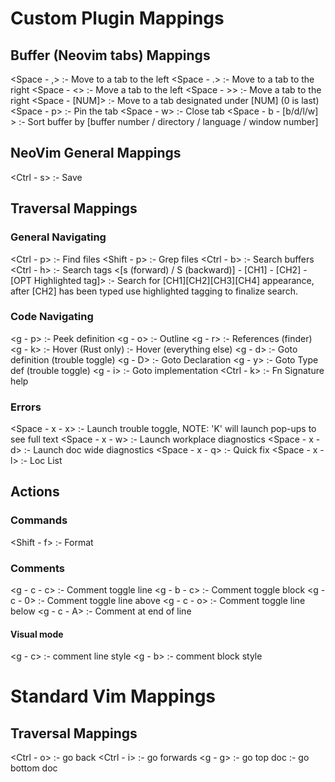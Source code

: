 # Custom Plugin Mappings

## Buffer (Neovim tabs) Mappings

<Space - ,> :- Move to a tab to the left
<Space - .> :- Move to a tab to the right
<Space - <> :- Move a tab to the left
<Space - >> :- Move a tab to the right
<Space - [NUM]> :- Move to a tab designated under [NUM] (0 is last)
<Space - p> :- Pin the tab
<Space - w> :- Close tab
<Space - b - [b/d/l/w] > :- Sort buffer by [buffer number / directory / language / window number]

## NeoVim General Mappings

<Ctrl - s> :- Save

## Traversal Mappings

### General Navigating

<Ctrl - p> :- Find files
<Shift - p> :- Grep files
<Ctrl - b> :- Search buffers
<Ctrl - h> :- Search tags
<[s (forward) / S (backward)] - [CH1] - [CH2] - [OPT Highlighted tag]> :- Search for [CH1][CH2][CH3][CH4] appearance, after [CH2] has been typed use highlighted tagging to finalize search.

### Code Navigating

<g - p> :- Peek definition
<g - o> :- Outline
<g - r> :- References (finder)
<g - k> :- Hover (Rust only)
<K> :- Hover (everything else)
<g - d> :- Goto definition (trouble toggle)
<g - D> :- Goto Declaration
<g - y> :- Goto Type def (trouble toggle)
<g - i> :- Goto implementation
<Ctrl - k> :- Fn Signature help

### Errors

<Space - x - x> :- Launch trouble toggle, NOTE: 'K' will launch pop-ups to see full text
<Space - x - w> :- Launch workplace diagnostics
<Space - x - d> :- Launch doc wide diagnostics
<Space - x - q> :- Quick fix
<Space - x - l> :- Loc List

## Actions

### Commands

<Shift - f> :- Format

### Comments

<g - c - c> :- Comment toggle line
<g - b - c> :- Comment toggle block
<g - c - 0> :- Comment toggle line above
<g - c - o> :- Comment toggle line below
<g - c - A> :- Comment at end of line

#### Visual mode

<g - c> :- comment line style
<g - b> :- comment block style

# Standard Vim Mappings

## Traversal Mappings

<Ctrl - o> :- go back
<Ctrl - i> :- go forwards
<g - g> :- go top doc
<G> :- go bottom doc
